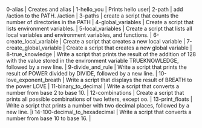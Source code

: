 0-alias | Creates and alias |
1-hello_you | Prints hello user|
2-path | add /action to the PATH. /action |
3-paths | create a script that counts the number of directories in the PATH |
4-global_variables | Create a script that lists environment variables. |
5-local_variables | Create a script that lists all local variables and environment variables, and functions. |
6-create_local_variable | Create a script that creates a new local variable |
7-create_global_variable | Create a script that creates a new global variable |
8-true_knowledge | Write a script that prints the result of the addition of 128 with the value stored in the environment variable TRUEKNOWLEDGE, followed by a new line. |
9-divide_and_rule | Write a script that prints the result of POWER divided by DIVIDE, followed by a new line. |
10-love_exponent_breath | Write a script that displays the result of BREATH to the power LOVE |
11-binary_to_decimal | Write a script that converts a number from base 2 to base 10. |
12-combinations | Create a script that prints all possible combinations of two letters, except oo. |
13-print_floats | Write a script that prints a number with two decimal places, followed by a new line. |i
14-100-decimal_to_hexadecimal | Write a script that converts a number from base 10 to base 16. |
